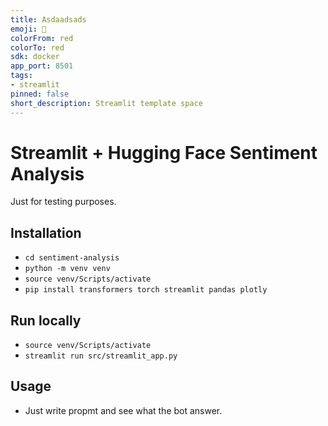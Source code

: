 ```yaml
---
title: Asdaadsads
emoji: 🚀
colorFrom: red
colorTo: red
sdk: docker
app_port: 8501
tags:
- streamlit
pinned: false
short_description: Streamlit template space
---
```


# Streamlit + Hugging Face Sentiment Analysis

Just for testing purposes.

## Installation

- ```cd sentiment-analysis```
- ```python -m venv venv```
- ```source venv/Scripts/activate```
- ```pip install transformers torch streamlit pandas plotly```

## Run locally
 
- ```source venv/Scripts/activate```
- ```streamlit run src/streamlit_app.py```

## Usage 

- Just write propmt and see what the bot answer.